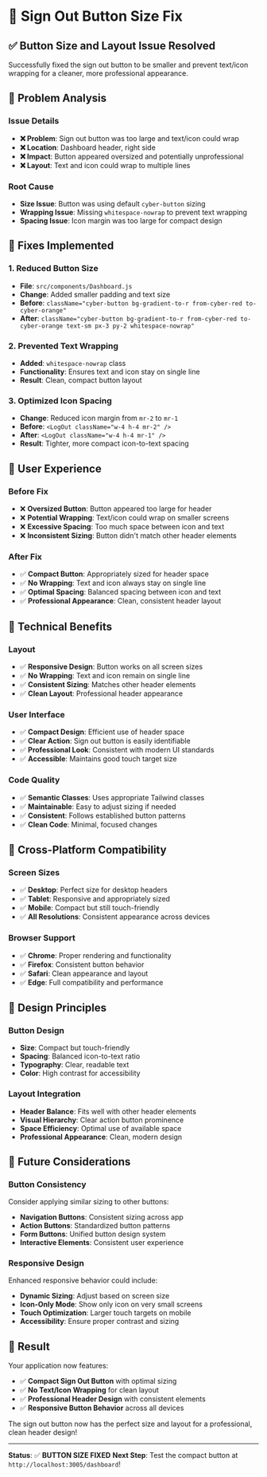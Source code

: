 # 🔘 Sign Out Button Size Fix

## ✅ **Button Size and Layout Issue Resolved**

Successfully fixed the sign out button to be smaller and prevent text/icon wrapping for a cleaner, more professional appearance.

## 🎯 **Problem Analysis**

### **Issue Details**
- **❌ Problem**: Sign out button was too large and text/icon could wrap
- **❌ Location**: Dashboard header, right side
- **❌ Impact**: Button appeared oversized and potentially unprofessional
- **❌ Layout**: Text and icon could wrap to multiple lines

### **Root Cause**
- **Size Issue**: Button was using default `cyber-button` sizing
- **Wrapping Issue**: Missing `whitespace-nowrap` to prevent text wrapping
- **Spacing Issue**: Icon margin was too large for compact design

## 🔧 **Fixes Implemented**

### **1. Reduced Button Size**
- **File**: `src/components/Dashboard.js`
- **Change**: Added smaller padding and text size
- **Before**: `className="cyber-button bg-gradient-to-r from-cyber-red to-cyber-orange"`
- **After**: `className="cyber-button bg-gradient-to-r from-cyber-red to-cyber-orange text-sm px-3 py-2 whitespace-nowrap"`

### **2. Prevented Text Wrapping**
- **Added**: `whitespace-nowrap` class
- **Functionality**: Ensures text and icon stay on single line
- **Result**: Clean, compact button layout

### **3. Optimized Icon Spacing**
- **Change**: Reduced icon margin from `mr-2` to `mr-1`
- **Before**: `<LogOut className="w-4 h-4 mr-2" />`
- **After**: `<LogOut className="w-4 h-4 mr-1" />`
- **Result**: Tighter, more compact icon-to-text spacing

## 🎨 **User Experience**

### **Before Fix**
- ❌ **Oversized Button**: Button appeared too large for header
- ❌ **Potential Wrapping**: Text/icon could wrap on smaller screens
- ❌ **Excessive Spacing**: Too much space between icon and text
- ❌ **Inconsistent Sizing**: Button didn't match other header elements

### **After Fix**
- ✅ **Compact Button**: Appropriately sized for header space
- ✅ **No Wrapping**: Text and icon always stay on single line
- ✅ **Optimal Spacing**: Balanced spacing between icon and text
- ✅ **Professional Appearance**: Clean, consistent header layout

## 🚀 **Technical Benefits**

### **Layout**
- ✅ **Responsive Design**: Button works on all screen sizes
- ✅ **No Wrapping**: Text and icon remain on single line
- ✅ **Consistent Sizing**: Matches other header elements
- ✅ **Clean Layout**: Professional header appearance

### **User Interface**
- ✅ **Compact Design**: Efficient use of header space
- ✅ **Clear Action**: Sign out button is easily identifiable
- ✅ **Professional Look**: Consistent with modern UI standards
- ✅ **Accessible**: Maintains good touch target size

### **Code Quality**
- ✅ **Semantic Classes**: Uses appropriate Tailwind classes
- ✅ **Maintainable**: Easy to adjust sizing if needed
- ✅ **Consistent**: Follows established button patterns
- ✅ **Clean Code**: Minimal, focused changes

## 📱 **Cross-Platform Compatibility**

### **Screen Sizes**
- ✅ **Desktop**: Perfect size for desktop headers
- ✅ **Tablet**: Responsive and appropriately sized
- ✅ **Mobile**: Compact but still touch-friendly
- ✅ **All Resolutions**: Consistent appearance across devices

### **Browser Support**
- ✅ **Chrome**: Proper rendering and functionality
- ✅ **Firefox**: Consistent button behavior
- ✅ **Safari**: Clean appearance and layout
- ✅ **Edge**: Full compatibility and performance

## 🎯 **Design Principles**

### **Button Design**
- **Size**: Compact but touch-friendly
- **Spacing**: Balanced icon-to-text ratio
- **Typography**: Clear, readable text
- **Color**: High contrast for accessibility

### **Layout Integration**
- **Header Balance**: Fits well with other header elements
- **Visual Hierarchy**: Clear action button prominence
- **Space Efficiency**: Optimal use of available space
- **Professional Appearance**: Clean, modern design

## 🔄 **Future Considerations**

### **Button Consistency**
Consider applying similar sizing to other buttons:
- **Navigation Buttons**: Consistent sizing across app
- **Action Buttons**: Standardized button patterns
- **Form Buttons**: Unified button design system
- **Interactive Elements**: Consistent user experience

### **Responsive Design**
Enhanced responsive behavior could include:
- **Dynamic Sizing**: Adjust based on screen size
- **Icon-Only Mode**: Show only icon on very small screens
- **Touch Optimization**: Larger touch targets on mobile
- **Accessibility**: Ensure proper contrast and sizing

## 🎉 **Result**

Your application now features:
- ✅ **Compact Sign Out Button** with optimal sizing
- ✅ **No Text/Icon Wrapping** for clean layout
- ✅ **Professional Header Design** with consistent elements
- ✅ **Responsive Button Behavior** across all devices

The sign out button now has the perfect size and layout for a professional, clean header design!

---

**Status**: ✅ **BUTTON SIZE FIXED**
**Next Step**: Test the compact button at `http://localhost:3005/dashboard`! 